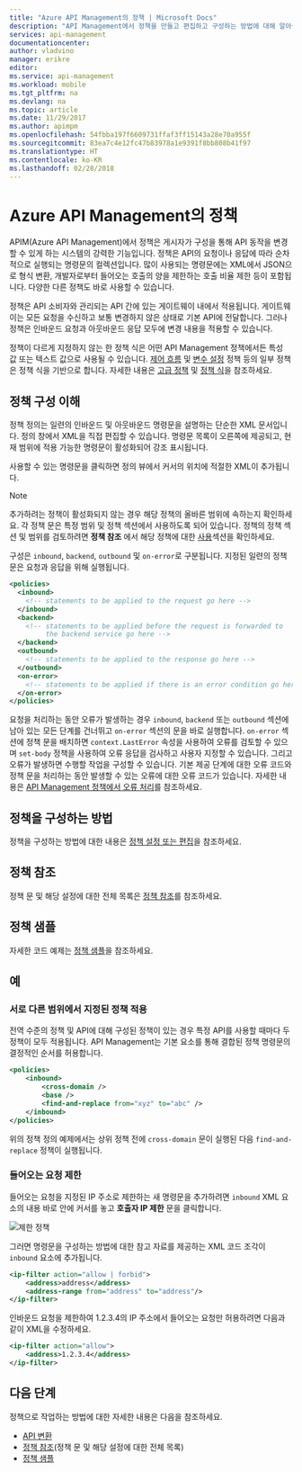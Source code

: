```yaml
---
title: "Azure API Management의 정책 | Microsoft Docs"
description: "API Management에서 정책을 만들고 편집하고 구성하는 방법에 대해 알아봅니다."
services: api-management
documentationcenter: 
author: vladvino
manager: erikre
editor: 
ms.service: api-management
ms.workload: mobile
ms.tgt_pltfrm: na
ms.devlang: na
ms.topic: article
ms.date: 11/29/2017
ms.author: apimpm
ms.openlocfilehash: 54fbba197f6609731ffaf3ff15143a28e70a955f
ms.sourcegitcommit: 83ea7c4e12fc47b83978a1e9391f8bb808b41f97
ms.translationtype: HT
ms.contentlocale: ko-KR
ms.lasthandoff: 02/28/2018
---
```

# <a name="policies-in-azure-api-management"></a>Azure API Management의 정책

APIM(Azure API Management)에서 정책은 게시자가 구성을 통해 API 동작을 변경할 수 있게 하는 시스템의 강력한 기능입니다. 정책은 API의 요청이나 응답에 따라 순차적으로 실행되는 명령문의 컬렉션입니다. 많이 사용되는 명령문에는 XML에서 JSON으로 형식 변환, 개발자로부터 들어오는 호출의 양을 제한하는 호출 비율 제한 등이 포함됩니다. 다양한 다른 정책도 바로 사용할 수 있습니다.

정책은 API 소비자와 관리되는 API 간에 있는 게이트웨이 내에서 적용됩니다. 게이트웨이는 모든 요청을 수신하고 보통 변경하지 않은 상태로 기본 API에 전달합니다. 그러나 정책은 인바운드 요청과 아웃바운드 응답 모두에 변경 내용을 적용할 수 있습니다.

정책이 다르게 지정하지 않는 한 정책 식은 어떤 API Management 정책에서든 특성 값 또는 텍스트 값으로 사용될 수 있습니다. [제어 흐름][Control flow] 및 [변수 설정][Set variable] 정책 등의 일부 정책은 정책 식을 기반으로 합니다. 자세한 내용은 [고급 정책][Advanced policies] 및 [정책 식][Policy expressions]을 참조하세요.

## <a name="sections"> </a>정책 구성 이해

정책 정의는 일련의 인바운드 및 아웃바운드 명령문을 설명하는 단순한 XML 문서입니다. 정의 창에서 XML을 직접 편집할 수 있습니다. 명령문 목록이 오른쪽에 제공되고, 현재 범위에 적용 가능한 명령문이 활성화되어 강조 표시됩니다.

사용할 수 있는 명령문을 클릭하면 정의 뷰에서 커서의 위치에 적절한 XML이 추가됩니다. 

> [!NOTE]
> 추가하려는 정책이 활성화되지 않는 경우 해당 정책의 올바른 범위에 속하는지 확인하세요. 각 정책 문은 특정 범위 및 정책 섹션에서 사용하도록 되어 있습니다. 정책의 정책 섹션 및 범위를 검토하려면 **정책 참조** 에서 해당 정책에 대한 [사용][Policy Reference]섹션을 확인하세요.
> 
> 

구성은 `inbound`, `backend`, `outbound` 및 `on-error`로 구분됩니다. 지정된 일련의 정책 문은 요청과 응답을 위해 실행됩니다.

```xml
<policies>
  <inbound>
    <!-- statements to be applied to the request go here -->
  </inbound>
  <backend>
    <!-- statements to be applied before the request is forwarded to 
         the backend service go here -->
  </backend>
  <outbound>
    <!-- statements to be applied to the response go here -->
  </outbound>
  <on-error>
    <!-- statements to be applied if there is an error condition go here -->
  </on-error>
</policies> 
```

요청을 처리하는 동안 오류가 발생하는 경우 `inbound`, `backend` 또는 `outbound` 섹션에 남아 있는 모든 단계를 건너뛰고 `on-error` 섹션의 문을 바로 실행합니다. `on-error` 섹션에 정책 문을 배치하면 `context.LastError` 속성을 사용하여 오류를 검토할 수 있으며 `set-body` 정책을 사용하여 오류 응답을 검사하고 사용자 지정할 수 있습니다. 그리고 오류가 발생하면 수행할 작업을 구성할 수 있습니다. 기본 제공 단계에 대한 오류 코드와 정책 문을 처리하는 동안 발생할 수 있는 오류에 대한 오류 코드가 있습니다. 자세한 내용은 [API Management 정책에서 오류 처리](https://msdn.microsoft.com/library/azure/mt629506.aspx)를 참조하세요.

## <a name="scopes"> </a>정책을 구성하는 방법

정책을 구성하는 방법에 대한 내용은 [정책 설정 또는 편집](set-edit-policies.md)을 참조하세요.

## <a name="policy-reference"></a>정책 참조

정책 문 및 해당 설정에 대한 전체 목록은 [정책 참조](api-management-policy-reference.md)를 참조하세요.

## <a name="policy-samples"></a>정책 샘플

자세한 코드 예제는 [정책 샘플](policy-samples.md)을 참조하세요.

## <a name="examples"></a>예

### <a name="apply-policies-specified-at-different-scopes"></a>서로 다른 범위에서 지정된 정책 적용

전역 수준의 정책 및 API에 대해 구성된 정책이 있는 경우 특정 API를 사용할 때마다 두 정책이 모두 적용됩니다. API Management는 기본 요소를 통해 결합된 정책 명령문의 결정적인 순서를 허용합니다. 

```xml
<policies>
    <inbound>
        <cross-domain />
        <base />
        <find-and-replace from="xyz" to="abc" />
    </inbound>
</policies>
```

위의 정책 정의 예제에서는 상위 정책 전에 `cross-domain` 문이 실행된 다음 `find-and-replace` 정책이 실행됩니다. 

### <a name="restrict-incoming-requests"></a>들어오는 요청 제한

들어오는 요청을 지정된 IP 주소로 제한하는 새 명령문을 추가하려면 `inbound` XML 요소의 내용 바로 안에 커서를 놓고 **호출자 IP 제한** 문을 클릭합니다.

![제한 정책][policies-restrict]

그러면 명령문을 구성하는 방법에 대한 참고 자료를 제공하는 XML 코드 조각이 `inbound` 요소에 추가됩니다.

```xml
<ip-filter action="allow | forbid">
    <address>address</address>
    <address-range from="address" to="address"/>
</ip-filter>
```

인바운드 요청을 제한하여 1.2.3.4의 IP 주소에서 들어오는 요청만 허용하려면 다음과 같이 XML을 수정하세요.

```xml
<ip-filter action="allow">
    <address>1.2.3.4</address>
</ip-filter>
```

## <a name="next-steps"></a>다음 단계

정책으로 작업하는 방법에 대한 자세한 내용은 다음을 참조하세요.

+ [API 변환](transform-api.md)
+ [정책 참조](api-management-policy-reference.md)(정책 문 및 해당 설정에 대한 전체 목록)
+ [정책 샘플](policy-samples.md)   

[Policy Reference]: api-management-policy-reference.md
[Product]: api-management-howto-add-products.md
[API]: api-management-howto-add-products.md
[Operation]: api-management-howto-add-operations.md

[Advanced policies]: https://msdn.microsoft.com/library/azure/dn894085.aspx
[Control flow]: https://msdn.microsoft.com/library/azure/dn894085.aspx#choose
[Set variable]: https://msdn.microsoft.com/library/azure/dn894085.aspx#set_variable
[Policy expressions]: https://msdn.microsoft.com/library/azure/dn910913.aspx

[policies-restrict]: ./media/api-management-howto-policies/api-management-policies-restrict.png
